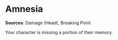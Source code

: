 # Amnesia
**Sources**: Damage (Head), Breaking Point

Your character is missing a portion of their memory.